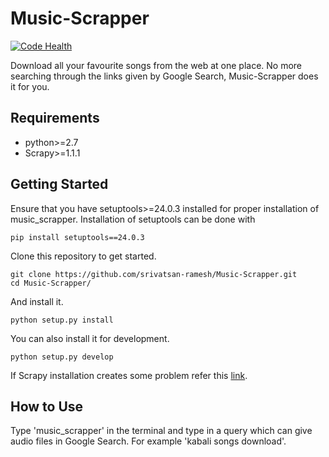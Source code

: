 Music-Scrapper
==============

[![Code Health](https://landscape.io/github/srivatsan-ramesh/Music-Scrapper/master/landscape.svg?style=flat)](https://landscape.io/github/srivatsan-ramesh/Music-Scrapper/master)

Download all your favourite songs from the web at one place. No more searching through the links given by Google Search, Music-Scrapper does it for you.

Requirements
------------

-   python&gt;=2.7
-   Scrapy&gt;=1.1.1

Getting Started
---------------

Ensure that you have setuptools>=24.0.3 installed for proper installation of music_scrapper.
Installation of setuptools can be done with
``` sourceCode
pip install setuptools==24.0.3
```

Clone this repository to get started.

``` sourceCode
git clone https://github.com/srivatsan-ramesh/Music-Scrapper.git
cd Music-Scrapper/
```

And install it.

``` sourceCode
python setup.py install
```

You can also install it for development.

``` sourceCode
python setup.py develop
```
If Scrapy installation creates some problem refer this [link](http://doc.scrapy.org/en/latest/intro/install.html).

How to Use
----------

Type 'music_scrapper' in the terminal and type in a query which can give audio files in Google Search. For example 'kabali songs download'.
